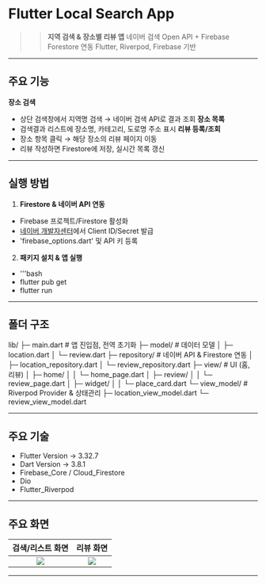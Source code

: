 # Flutter Local Search App

>> **지역 검색 & 장소별 리뷰 앱**
>> 네이버 검색 Open API + Firebase Forestore 연동
>> Flutter, Riverpod, Firebase 기반

----------------------------------------------------------------------------------------------

## 주요 기능

**장소 검색**
- 상단 검색창에서 지역명 검색 → 네이버 검색 API로 결과 조회
**장소 목록**
- 검색결과 리스트에 장소명, 카테고리, 도로명 주소 표시
**리뷰 등록/조회**
- 장소 항목 클릭 → 해당 장소의 리뷰 페이지 이동
- 리뷰 작성하면 Firestore에 저장, 실시간 목록 갱신

----------------------------------------------------------------------------------------------

## 실행 방법

1. **Firestore & 네이버 API 연동**
- Firebase 프로젝트/Firestore 활성화
- [네이버 개발자센터](https://developers.naver.com/main/)에서 Client ID/Secret 발급
- 'firebase_options.dart' 및 API 키 등록

2. **패키지 설치 & 앱 실행**
- '''bash
- flutter pub get
- flutter run

---------------------------------------------------------------------------------------------

## 폴더 구조
lib/
├─ main.dart               # 앱 진입점, 전역 초기화
├─ model/                  # 데이터 모델
│    ├─ location.dart
│    └─ review.dart
├─ repository/             # 네이버 API & Firestore 연동
│    ├─ location_repository.dart
│    └─ review_repository.dart
├─ view/                   # UI (홈, 리뷰)
│    ├─ home/
│    │    └─ home_page.dart
│    ├─ review/
│    │    └─ review_page.dart
│    ├─ widget/
│    │    └─ place_card.dart
└─ view_model/             # Riverpod Provider & 상태관리
     ├─ location_view_model.dart
     └─ review_view_model.dart

---------------------------------------------------------------------------------------------

## 주요 기술
- Flutter Version → 3.32.7
- Dart Version → 3.8.1
- Firebase_Core / Cloud_Firestore
- Dio
- Flutter_Riverpod

---------------------------------------------------------------------------------------------

## 주요 화면
| 검색/리스트 화면 | 리뷰 화면 |
|:---:|:---:|
| ![](docs/Simulator1.png) | ![](docs/Simulator2.png) | ![](docs/Simulator3.png) | ![](docs/Simulator4.png) | ![](docs/Simulator5.png) | ![](docs/Simulator6.png) |

---------------------------------------------------------------------------------------------